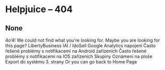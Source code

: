 # Helpjuice – 404
## None
4o’4!
We could not find what you're looking for. 
Maybe you are looking for this page?
LibertyBusiness
IAI / IdoSell
Google Analytics napojení
Často řešené problémy s notifikacemi na Android zařízeních
Často řešené problémy s notifikacemi na IOS zařízeních
Skupiny
Oznámení na ploše
Export do systému 3. strany
Or you can go back to Home Page

